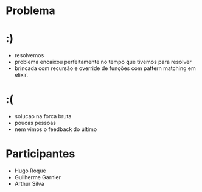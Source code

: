 Problema
========

:)
==
- resolvemos
- problema encaixou perfeitamente no tempo que tivemos para resolver
- brincada com recursão e override de funções com pattern matching em elixir.

:(
==
- solucao na forca bruta
- poucas pessoas
- nem vimos o feedback do último

Participantes
=============

- Hugo Roque
- Guilherme Garnier
- Arthur Silva
